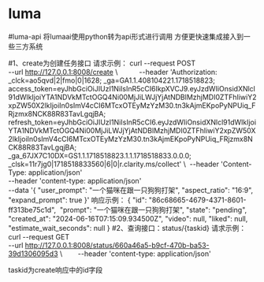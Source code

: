 # luma
#luma-api
将lumaai使用python转为api形式进行调用
方便更快速集成接入到一些三方系统


#1、create为创建任务接口
请求示例：
curl --request POST \
  --url http://127.0.0.1:8008/create \          
  --header 'Authorization: _clck=ao5qvd|2|fmo|0|1628; _ga=GA1.1.408104221.1718518823; access_token=eyJhbGciOiJIUzI1NiIsInR5cCI6IkpXVCJ9.eyJzdWIiOnsidXNlcl91dWlkIjoiYTA1NDVkMTctOGQ4Ni00MjJiLWJjYjAtNDBlMzhjMDI0ZTFhIiwiY2xpZW50X2lkIjoiIn0sImV4cCI6MTcxOTEyMzYzM30.tn3kAjmEKpoPyNPUiq_FRjzmx8NCK88R83TavLgqjBA; refresh_token=eyJhbGciOiJIUzI1NiIsInR5cCI6.eyJzdWIiOnsidXNlcl91dWlkIjoiYTA1NDVkMTctOGQ4Ni00MjJiLWJjYjAtNDBlMzhjMDI0ZTFhIiwiY2xpZW50X2lkIjoiIn0sImV4cCI6MTcxOTEyMzYzM30.tn3kAjmEKpoPyNPUiq_FRjzmx8NCK88R83TavLgqjBA; _ga_67JX7C10DX=GS1.1.1718518823.1.1.1718518833.0.0.0; _clsk=11r7jg0|1718518833560|6|0|r.clarity.ms/collect' \ 
  --header 'Content-Type:  application/json' \
  --header 'content-type: application/json' \
  --data '{
"user_prompt": "一个猫咪在跟一只狗狗打架",
"aspect_ratio": "16:9",
"expand_prompt": true
}'
响应示例：
{
	"id": "86c68665-4679-4371-8601-ff313be75c1d", 
	"prompt": "一个猫咪在跟一只狗狗打架",
	"state": "pending", 
	"created_at": "2024-06-16T07:15:09.934500Z",
	"video": null,
	"liked": null,
	"estimate_wait_seconds": null
}
#2、查询接口：status/{taskid}
请求示例：
curl --request GET \
  --url http://127.0.0.1:8008/status/660a46a5-b9cf-470b-ba53-39d1306095d3 \       
  --header 'content-type: application/json' 

taskid为create响应中的id字段
